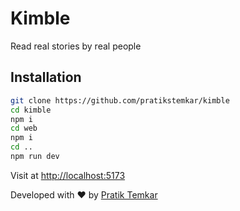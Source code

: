 # Kimble

Read real stories by real people

## Installation

```bash
git clone https://github.com/pratikstemkar/kimble
cd kimble
npm i
cd web
npm i
cd ..
npm run dev
```

Visit at [http://localhost:5173](http://localhost:5173)

Developed with :heart: by [Pratik Temkar](https://x.com/pratikstemkar)
